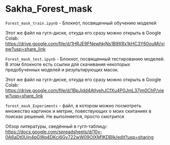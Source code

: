 # Sakha_Forest_mask

`Forest_mask_train.ipynb` - Блокнот, посвященный обучению моделей

Этот же файл на гугл-диске, откуда его сразу можно открыть в Google Colab:
https://drive.google.com/file/d/1HRJE9FNewhkjNs1B9XRx1kHC3Y60ouMj/view?usp=share_link

`Forest_mask_test.ipynb` - Блокнот, посвященный тестированию моделей. В этом блокноте есть ссылки для скачивания некоторых предобученных моделей и результирующих масок.

Этот же файл на гугл-диске, откуда его сразу можно открыть в Google Colab:
https://drive.google.com/file/d/1BpJjdd4AtlyehJCfXu4P0JmL37jm0ChP/view?usp=share_link

`forest_mask_Experiments` - файл, в котором можно посмотреть множество картинок и метрик, повествующих о моих скитаниях в поисках решений. Не выполняется, просто смотрится

Обзор литературы, сведённый в гугл-таблицу: https://docs.google.com/spreadsheets/d/10v-0A6aDt0Ujn4pGWq4DKci6Gv722wW09OlXM1KDBIk/edit?usp=sharing
